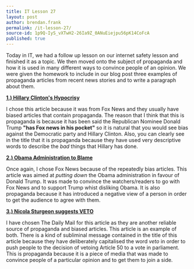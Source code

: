 ```yaml
---
title: IT Lesson 27
layout: post
author: brendan.frank
permalink: /it-lesson-27/
source-id: 1p9Q-IyS_vXTwH2-26Ia9Z_0ANuEiejpu56pK14CoFcA
published: true
---
```

Today in IT, we had a follow up lesson on our internet safety lesson and finished it as a topic. We then moved onto the subject of propaganda and how it is used in many different ways to convince people of an opinion. We were given the homework to include in our blog post three examples of propaganda articles from recent news stories and to write a paragraph about them.

[**1.) Hillary Clinton's Hypocrisy**]([http://video.foxnews.com/v/5035650726001/kennedy-hillary-clintons-hypocrisy-is-magnificent/?intcmp=obinsite#sp=show-clips](http://video.foxnews.com/v/5035650726001/kennedy-hillary-clintons-hypocrisy-is-magnificent/?intcmp=obinsite#sp=show-clips))

I chose this article because it was from Fox News and they usually have biased articles that contain propaganda. The reason that I think that this is propaganda is because it has been said the Republican Nominee Donald Trump **"has Fox news in his pocket"** so it is natural that you would see bias against the Democratic party and Hillary Clinton. Also, you can clearly see in the title that it is propaganda because they have used very descriptive words to describe the *bad* things that Hillary has done.

[**2.) Obama Administration to Blame**]([http://video.foxnews.com/v/5038439756001/obama-administration-to-blame-for-coup-attempt-in-turkey/?#sp=show-clips](http://video.foxnews.com/v/5038439756001/obama-administration-to-blame-for-coup-attempt-in-turkey/?#sp=show-clips))

Once again, I chose Fox News because of the repeatedly bias articles. This article was aimed at *putting down* the Obama administration in favour of Donald Trump. It was made to convince the watchers/readers to go with Fox News and to support Trump whist disliking Obama. It is also propaganda because it has introduced a negative view of a person in order to get the audience to agree with them.

[**3.) Nicola Sturgeon suggests VETO**]([http://www.dailymail.co.uk/news/article-3694344/Nicola-Sturgeon-suggests-veto-trigger-Brexit-process-Theresa-Scotland-strong-position.html](http://www.dailymail.co.uk/news/article-3694344/Nicola-Sturgeon-suggests-veto-trigger-Brexit-process-Theresa-Scotland-strong-position.html))

I have chosen The Daily Mail for this article as they are another reliable source of propaganda and biased articles. This article is an example of both. There is a kind of subliminal message contained in the title of this article because they have deliberately capitalised the word *veto* in order to push people to the decision of vetoing Article 50 to a vote in parliament. This is propaganda because it is a piece of media that was made to convince people of a particular opinion and to get them to join a side.

